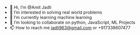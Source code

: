 - 👋 Hi, I’m @Amit Jadli
- 👀 I’m interested in solving real world problems
- 🌱 I’m currently learning machine learning
- 💞️ I’m looking to collaborate on python, JavaScript, ML Projects
- 📫 How to reach me  jadli963@gmail.com or +917338607477

<!---
raj963/raj963 is a ✨ special ✨ repository because its `README.md` (this file) appears on your GitHub profile.
You can click the Preview link to take a look at your changes.
--->
